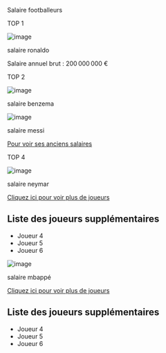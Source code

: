 Salaire footballeurs

TOP 1

![image](https://github.com/user-attachments/assets/a5d4b86f-101a-41c5-b819-5c6cd1fad798)

salaire ronaldo



Salaire annuel brut : 200 000 000 €

TOP 2

![image](https://github.com/user-attachments/assets/d9c82f9e-85b4-4559-b769-27c6eb1ef995)

salaire benzema

![image](https://github.com/user-attachments/assets/0cc2b044-c248-4105-b776-e581b2afacd2)

salaire messi

<p>
  <a href="anciens-salaires.html">Pour voir ses anciens salaires</a>
</p>
TOP 4

![image](https://github.com/user-attachments/assets/8d895783-bdc1-475a-a4ac-c842050205d2)

salaire neymar

<p>
  <a href="#joueurs">Cliquez ici pour voir plus de joueurs</a>
</p>

<!-- Plus bas dans la page -->
<h2 id="joueurs">Liste des joueurs supplémentaires</h2>
<ul>
  <li>Joueur 4</li>
  <li>Joueur 5</li>
  <li>Joueur 6</li>
</ul>

![image](https://github.com/user-attachments/assets/227c36c8-4cd3-43e8-99c8-a10a81fbfbd3)

salaire mbappé
<p>
  <a href="#joueurs">Cliquez ici pour voir plus de joueurs</a>
</p>

<!-- Plus bas dans la page -->
<h2 id="joueurs">Liste des joueurs supplémentaires</h2>
<ul>
  <li>Joueur 4</li>
  <li>Joueur 5</li>
  <li>Joueur 6</li>
</ul>


